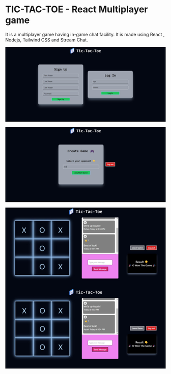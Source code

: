 # TIC-TAC-TOE  - React Multiplayer game

It is a multiplayer game having in-game chat facility. It is made using React , Nodejs, Tailwind CSS and Stream Chat.

![screenshot!](Images/img1.jpeg)

![screenshot!](Images/img2.jpeg)

![screenshot!](Images/img3.jpeg)

